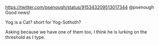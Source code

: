 https://twitter.com/psenough/status/915343209513017344 @psenough Good news!

Yog is a Cat? short for Yog-Sothoth?

Asking because we have one of them too, I think he is lurking on the threshold as I type.